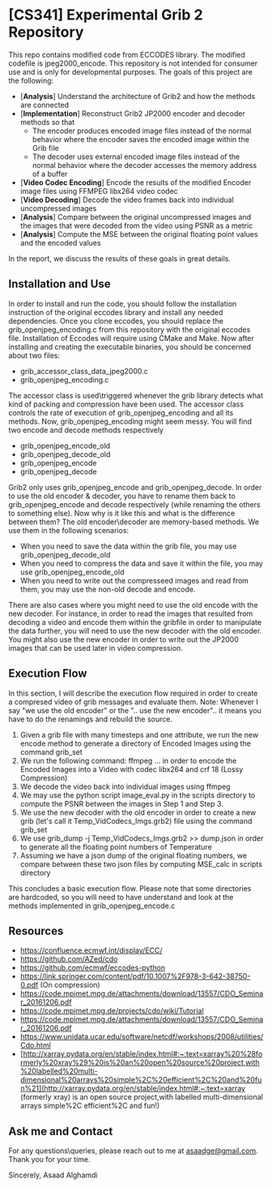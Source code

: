 # [CS341] Experimental Grib 2 Repository

This repo contains modified code from ECCODES library. The modified codefile is jpeg2000_encode. This repository is not intended for consumer use and is only for developmental purposes. The goals of this project are the following:

* [**Analysis**] Understand the architecture of Grib2 and how the methods are connected
* [**Implementation**] Reconstruct Grib2 JP2000 encoder and decoder methods so that
  * The encoder produces encoded image files instead of the normal behavior where the encoder saves the encoded image within the Grib file
  * The decoder uses external encoded image files instead of the normal behavior where the decoder accesses the memory address of a buffer
* [**Video Codec Encoding**] Encode the results of the modified Encoder image files using FFMPEG libx264 video codec
* [**Video Decoding**] Decode the video frames back into individual uncompressed images
* [**Analysis**] Compare between the original uncompressed images and the images that were decoded from the video using PSNR as a metric
* [**Analysis**] Compute the MSE between the original floating point values and the encoded values

In the report, we discuss the results of these goals in great details. 

## Installation and Use

In order to install and run the code, you should follow the installation instruction of the original eccodes library and install any needed dependencies. Once you clone eccodes, you should replace the grib_openjpeg_encoding.c from this repository with the original eccodes file. Installation of Eccodes will require using CMake and Make. Now after installing and creating the executable binaries, you should be concerned about two files:

* grib_accessor_class_data_jpeg2000.c
* grib_openjpeg_encoding.c

The accessor class is used\triggered whenever the grib library detects what kind of packing and compression have been used. The accessor class controls the rate of execution of grib_openjpeg_encoding and all its methods. Now, grib_openjpeg_encoding might seem messy. You will find two encode and decode methods respectively

* grib_openjpeg_encode_old
* grib_openjpeg_decode_old
* grib_openjpeg_encode
* grib_openjpeg_decode

Grib2 only uses grib_openjpeg_encode and grib_openjpeg_decode. In order to use the old encoder & decoder, you have to rename them back to grib_openjpeg_encode and decode respectively (while renaming the others to something else). Now why is it like this and what is the difference between them? The old encoder\decoder are memory-based methods. We use them in the following scenarios:

* When you need to save the data within the grib file, you may use grib_openjpeg_decode_old
* When you need to compress the data and save it within the file, you may use grib_openjpeg_encode_old
* When you need to write out the compresseed images and read from them, you may use the non-old decode and encode.

There are also cases where you might need to use the old encode with the new decoder. For instance, in order to read the images that resulted from decoding a video and encode them within the gribfile in order to manipulate the data further, you will need to use the new decoder with the old encoder. You might also use the new encoder in order to write out the JP2000 images that can be used later in video compression.

## Execution Flow

In this section, I will describe the execution flow required in order to create a compresed video of grib messages and evaluate them. Note: Whenever I say "we use the old encoder" or the ".. use the new encoder".. it means you have to do the renamings and rebuild the source.

1. Given a grib file with many timesteps and one attribute, we run the new encode method to generate a directory of Encoded Images using the command grib_set
2. We run the following command: ffmpeg ... in order to encode the Encoded Images into a Video with codec libx264 and crf 18 (Lossy Compression)
3. We decode the video back into individual images using ffmpeg
4. We may use the python script image_eval.py in the scripts directory to compute the PSNR between the images in Step 1 and Step 3.
5. We use the new decoder with the old encoder in order to create a new grib (let's call it Temp_VidCodecs_Imgs.grb2) file using the command grib_set
6. We use grib_dump -j Temp_VidCodecs_Imgs.grb2 >> dump.json in order to generate all the floating point numbers of Temperature
7. Assuming we have a json dump of the original floating numbers, we compare between these two json files by computing MSE_calc in scripts directory

This concludes a basic execution flow. Please note that some directories are hardcoded, so you will need to have understand and look at the methods implemented in grib_openjpeg_encode.c

## Resources

- https://confluence.ecmwf.int/display/ECC/
- https://github.com/AZed/cdo
- https://github.com/ecmwf/eccodes-python
- https://link.springer.com/content/pdf/10.1007%2F978-3-642-38750-0.pdf (On compression)
- https://code.mpimet.mpg.de/attachments/download/13557/CDO_Seminar_20161206.pdf
- https://code.mpimet.mpg.de/projects/cdo/wiki/Tutorial
- https://code.mpimet.mpg.de/attachments/download/13557/CDO_Seminar_20161206.pdf
- https://www.unidata.ucar.edu/software/netcdf/workshops/2008/utilities/Cdo.html
- [http://xarray.pydata.org/en/stable/index.html#:~:text=xarray%20%28formerly%20xray%29%20is%20an%20open%20source%20project,with%20labelled%20multi-dimensional%20arrays%20simple%2C%20efficient%2C%20and%20fun%21](http://xarray.pydata.org/en/stable/index.html#:~:text=xarray (formerly xray) is an open source project,with labelled multi-dimensional arrays simple%2C efficient%2C and fun!)

## Ask me and Contact

For any questions\queries, please reach out to me at asaadge@gmail.com. Thank you for your time.

Sincerely,
Asaad Alghamdi
